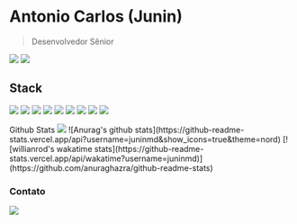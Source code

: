 # Antonio Carlos (Junin)
> Desenvolvedor Sênior

<p><img src="http://views.whatilearened.today/views/github/juninmd/views.svg"/> 
<a href="https://github.com/juninmd/"><img src="https://img.shields.io/github/followers/juninmd?color=%234CC61E&label=GitHub%20Followers%20%3A"/></a></p>

## Stack
<p>
<img src="https://img.shields.io/badge/JavaScript-f55247"/>
<img src="https://img.shields.io/badge/Java-f55247"/>
<img src="https://img.shields.io/badge/Kotlin-f55247"/>
<img src="https://img.shields.io/badge/C sharp -f55247"/>
<img src="https://img.shields.io/badge/Python-f55247"/>
<img src="https://img.shields.io/badge/Angular-f55247"/>
<img src="https://img.shields.io/badge/Node-f55247"/>
<img src="https://img.shields.io/badge/React-f55247"/>
<img src="https://img.shields.io/badge/ReactNative-f55247"/>
</P

## Github Stats

<img src="https://github-readme-stats.vercel.app/api/wakatime?username=juninmd&theme=dracula"/>
![Anurag's github stats](https://github-readme-stats.vercel.app/api?username=juninmd&show_icons=true&theme=nord)
[![willianrod's wakatime stats](https://github-readme-stats.vercel.app/api/wakatime?username=juninmd)](https://github.com/anuraghazra/github-readme-stats)


### Contato
  
  <div alignt="center"> 
   <a href="https://www.linkedin.com/in/jracn/" target="_blank">
     <img src="https://img.shields.io/badge/-LinkedIn-%230077B5?style=for-the-badge&logo=linkedin&logoColor=white" target="_blank">
   </a> 
 </div>
  
